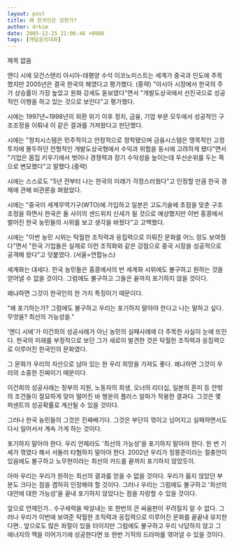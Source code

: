 ```yaml
---
layout: post
title: 왜 한국인은 강한가?
author: drkim
date: 2005-12-25 22:06:46 +0900
tags: [깨달음의대화]
---
```

 제목 없음 


  


  앤디 시에 모건스탠리 아시아-태평양 수석 이코노미스트는 세계가 중국과 인도에 주목했지만 2005년은 결국 한국의 해였다고 평가했다. (중략) "아시아 시장에서 한국의 주가 상승률이 가장 높았고 원화 강세도 돋보였다"면서 "개발도상국에서 선진국으로 성공적인 이행을 하고 있는 것으로 보인다"고 평가했다.



  


  시에는 1997년~1998년의 외환 위기 이후 정치, 금융, 기업 부문 모두에서 성공적인 구조조정을 이뤄내 이 같은 결과를 가져왔다고 판단했다.



  


  시에는 "정치시스템은 민주적이고 안정적으로 정착됐으며 금융시스템은 맹목적인 고정투자에 몰두하던 전형적인 개발도상국형에서 수익과 위험을 동시에 고려하게 됐다"면서 "기업은 몸집 키우기에서 벗어나 경쟁력과 장기 수익성을 높이는데 우선순위를 두는 쪽으로 변모했다"고 말했다.(중략)



  


  시에는 스스로도 "5년 전부터 나는 한국의 미래가 걱정스러웠다"고 인정할 만큼 한국 경제에 관해 비관론을 펴왔었다.



  


  시에는 "중국이 세계무역기구(WTO)에 가입하고 일본은 고도기술에 초점을 맞춘 구조조정을 하면서 한국은 둘 사이의 샌드위치 신세가 될 것으로 예상했지만 이번 홍콩에서 벌어진 한국 농민들의 시위를 보고 생각을 바꿨다"고 고백했다.



  


  시에는 "이번 농민 시위는 탁월한 조직력과 응집력으로 이뤄진 문화를 어느 정도 보여줬다"면서 "한국 기업들은 실제로 이런 조직화와 같은 강점으로 중국 시장을 성공적으로 공격해 왔다"고 덧붙였다. (서울=연합뉴스)



  


  


  세계화는 대세다. 한국 농민들은 홍콩에서의 반 세계화 시위에도 불구하고 원하는 것을 얻어낼 수 없을 것이다. 그럼에도 불구하고 그들은 끝까지 포기하지 않을 것이다.



  


  왜냐하면 그것이 한국인의 한 가지 특징이기 때문이다.



  


  "왜 포기하는가? 그럼에도 불구하고 우리는 포기하지 말아야 한다고 나는 말하고 싶다. 무엇을? 최선의 가능성을."



  


  '엔디 시에'가 이건희의 성공사례가 아닌 농민의 실패사례에 더 주목한 사실이 눈에 뜨인다. 한국의 미래를 부정적으로 보던 그가 새로이 발견한 것은 탁월한 조직력과 응집력으로 이루어진 한국인의 문화였다.



  


  그 문화가 우리의 자산으로 남아 있는 한 우리 희망을 가져도 좋다. 왜냐하면 그것이 우리의 소중한 진짜이기 때문이다.



  


  이건희의 성공사례는 정부의 지원, 노동자의 희생, 오너의 리더십, 일본의 혼미 등 안밖의 조건들이 절묘하게 맞아 떨어진 바 행운의 플러스 알파가 작용한 결과다. 그것은 몇 퍼센트의 성공확률로 계산될 수 있을 것이다.



  


  그러나 한국 농민들의 그것은 진짜배기다. 그것은 부단히 꺾이고 넘어지고 실패하면서도 다시 일어서서 계속 가게 하는 것이다.



  


  포기하지 말아야 한다. 우리 언제라도 '최선의 가능성'을 포기하지 말아야 한다. 한 번 기세가 꺾였다 해서 서둘러 타협하지 말아야 한다. 2002년 우리가 정몽준이라는 절충안이 있음에도 불구하고 노무현이라는 최선의 카드를 끝까지 포기하지 않았듯이.



  


  아마 우리는 우리가 원하는 최선의 결과를 얻을 수 없을 것이다. 우리가 옳지 않았던 부분도 크다는 점을 겸허히 인정해야 할 것이다. 그러나 우리는 그럼에도 불구하고 '최선의 대안에 대한 가능성'을 끝내 포기하지 않았다는 점을 자랑할 수 있을 것이다.



  


  앞으로 언제인가.. 수구세력을 박살내는 또 한번의 큰 싸움판이 꾸려질지 알 수 없다. 그러나 우리가 이번에 보여준 탁월한 조직력과 응집력으로 이루어진 문화를 끝끝내 유지한다면.. 앞으로도 많은 좌절이 있을 터이지만 그럼에도 불구하고 우리 낙담하지 않고 그 에너지의 맥을 이어가기에 성공한다면 또 한번 기적의 드라마를 엮어낼 수 있을 것이다.



